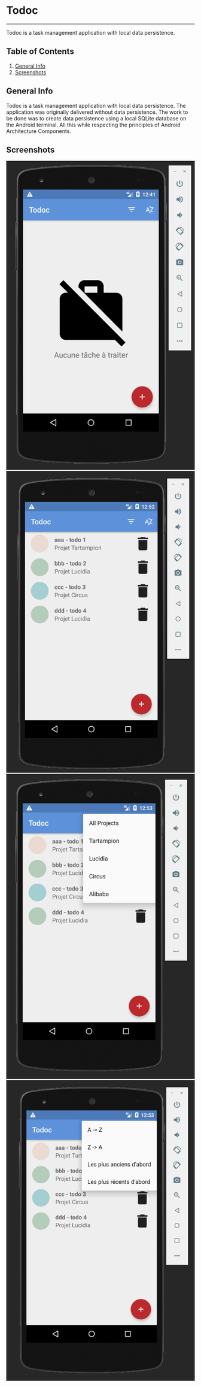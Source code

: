 # Todoc
***
Todoc is a task management application with local data persistence.

## Table of Contents
1. [General Info](#general-info)
2. [Screenshots](#screenshots)

## General Info

Todoc is a task management application with local data persistence.
The application was originally delivered without data persistence.
The work to be done was to create data persistence using a local SQLite database on the Android terminal.
All this while respecting the principles of Android Architecture Components.

## Screenshots
![Image text](/app/src/main/res/drawable/todoc.png)
![Image text](/app/src/main/res/drawable/todo2.png)
![Image text](/app/src/main/res/drawable/todo3.png)
![Image text](/app/src/main/res/drawable/todo4.png)